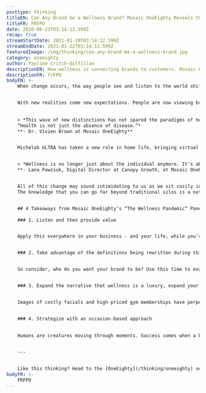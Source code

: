 ```yaml
---
posttype: thinking
titleEN: Can Any Brand be a Wellness Brand? Mosaic OneEighty Reveals the Significance of Marketing Wellness
titleFR: FRFPO
date: 2020-06-23T03:14:12.599Z
recap: true
streamStartDate: 2021-01-20T03:14:12.599Z
streamEndDate: 2021-01-22T03:14:12.599Z
featuredImage: /img/thinking/can-any-brand-be-a-wellness-brand.jpg
category: oneeighty
author: Pauline Critch-Gilfillan
descriptionEN: How wellness is connecting brands to customers. Mosaic OneEighty and the importance of wellness branding in the here and now.
descriptionFR: frFPO
bodyEN: >-
    When change occurs, the way people see and listen to the world shifts. This is what makes media so powerful. It has the ability to control the narrative about what’s happening in the world, thereby impacting how people move, buy and interact.


    With new realities come new expectations. People are now viewing brands through three distinctions: “safe or unsafe,” “helpful or unhelpful,” “courageous or cowardly.”   
    
    
    > *This wave of new distinctions has not spared the paradigms of health and wellness. Moving far beyond face masks and spin bikes, the definition of wellness is expanding to include mental health, social connection, and frankly — anything that makes you and your circle feel good. 
    “Health is not just the absence of disease.”*
    **- Dr. Vivien Brown at Mosaic OneEighty**


    Michelob ULTRA has taken a new role in home life, bringing virtual workouts to the nation, in support of local gyms and studios. HBO’s latest campaign “It’s OK to not be OK” used faces of their past and present TV series to promote mental health during quarantine.


    > *Wellness is no longer just about the individual anymore. It's about the greater collective, and that includes the earth.*
    **- Lana Pawziuk, Digital Director at Canopy Growth, at Mosaic OneEighty**


    All of this change may sound intimidating to us as we sit cozily in our comfort zone. However, there’s great opportunity at hand to move beyond this way of thinking. Brands now have the chance to solidify their purpose in the world, with clarity and freedom.
    The knowledge that you can go far beyond traditional silos is a notion that could change the future of your P&L — and the world. At a time where nothing is “normal,” why not flip the script?


    ## 4 Takeaways from Mosaic OneEighty’s “The Wellness Pandemic” Panel
    
    ### 1. Listen and then provide value


    Apply this everywhere in your business - and your life, while you’re at it. Active listening will tell you how you can be valuable to your target. Take keen interest in the culture of your audience, listen like a therapist, and naturally become a valuable member of that community.


    ### 2. Take advantage of the definitions being rewritten during this time


    So consider, who do you want your brand to be? Use this time to evaluate if the way your brand shows up in the world is really working for you and think through a rebranding strategy. If your brand could do anything, what would it be? How could you serve your audience more powerfully?


    ### 3. Expand the narrative that wellness is a luxury, expand your audience


    Images of costly facials and high-priced gym memberships have perpetuated the idea that wellness is only for the wealthy. Malcolm X once said “when ‘I’ is replaced with ‘we’, even illness becomes wellness.” In our reckoning of an interconnected world post COVID-19, society will be faced with the glaring disparities in our health system. How can your brand foster well-being and belonging through wellness branding, without a hefty price tag?


    ### 4. Strategize with an occasion-based approach
    
    
    Humans are creatures moving through moments. Success comes when a brand weaves itself into the fabric of those moments, naturally. Look at the occasions that mean the most to your audience and craft your story around them.


    ---


    Like this thinking? Head to the [OneEighty](/thinking/oneeighty) section of our website to register for our next discussion, taking place on Wednesday, June 24. 
bodyFR: >-
    FRFPO
---
```

